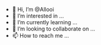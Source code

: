 - 👋 Hi, I’m @Allooi
- 👀 I’m interested in ...
- 🌱 I’m currently learning ...
- 💞️ I’m looking to collaborate on ...
- 📫 How to reach me ...

<!---
Allooi/Allooi is a ✨ special ✨ repository because its `README.md` (this file) appears on your GitHub profile.
You can click the Preview link to take a look at your changes.
--->
